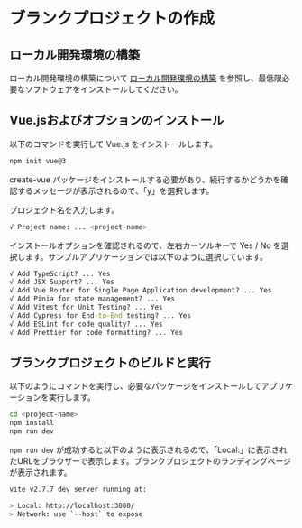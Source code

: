 # ブランクプロジェクトの作成

## ローカル開発環境の構築

ローカル開発環境の構築について [ローカル開発環境の構築](../local-environment/index.md) を参照し、最低限必要なソフトウェアをインストールしてください。

## Vue.jsおよびオプションのインストール

以下のコマンドを実行して Vue.js をインストールします。

```bash
npm init vue@3
```

create-vue パッケージをインストールする必要があり、続行するかどうかを確認するメッセージが表示されるので、「y」を選択します。

プロジェクト名を入力します。

```bash
√ Project name: ... <project-name>
```

インストールオプションを確認されるので、左右カーソルキーで Yes / No を選択します。サンプルアプリケーションでは以下のように選択しています。

```cmd
√ Add TypeScript? ... Yes
√ Add JSX Support? ... Yes
√ Add Vue Router for Single Page Application development? ... Yes
√ Add Pinia for state management? ... Yes
√ Add Vitest for Unit Testing? ... Yes
√ Add Cypress for End-to-End testing? ... Yes
√ Add ESLint for code quality? ... Yes
√ Add Prettier for code formatting? ... Yes
```

## ブランクプロジェクトのビルドと実行

以下のようにコマンドを実行し、必要なパッケージをインストールしてアプリケーションを実行します。

```bash
cd <project-name>
npm install
npm run dev
```

`npm run dev` が成功すると以下のように表示されるので、「Local:」に表示されたURLをブラウザーで表示します。ブランクプロジェクトのランディングページが表示されます。

```bash
vite v2.7.7 dev server running at:

> Local: http://localhost:3000/
> Network: use `--host` to expose
```
